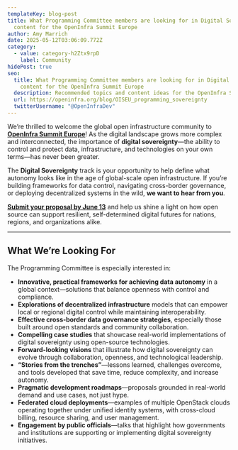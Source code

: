 ```yaml
---
templateKey: blog-post
title: What Programming Committee members are looking for in Digital Sovereignty
  content for the OpenInfra Summit Europe
author: Amy Marrich
date: 2025-05-12T03:06:09.772Z
category:
  - value: category-h2Ztx9rpD
    label: Community
hidePost: true
seo:
  title: What Programming Committee members are looking for in Digital Sovereignty
    content for the OpenInfra Summit Europe
  description: Recommended topics and content ideas for the OpenInfra Summit Europe
  url: https://openinfra.org/blog/OISEU_programming_sovereignty
  twitterUsername: "@OpenInfraDev"
---
```

We’re thrilled to welcome the global open infrastructure community to **[OpenInfra Summit Europe](https://summit2025.openinfra.org/)**! As the digital landscape grows more complex and interconnected, the importance of **digital sovereignty**—the ability to control and protect data, infrastructure, and technologies on your own terms—has never been greater.

The **Digital Sovereignty** track is your opportunity to help define what autonomy looks like in the age of global-scale open infrastructure. If you’re building frameworks for data control, navigating cross-border governance, or deploying decentralized systems in the wild, **we want to hear from you**.

**[Submit your proposal by June 13](https://summit2025.openinfra.org/cfp/)** and help us shine a light on how open source can support resilient, self-determined digital futures for nations, regions, and organizations alike.

- - -

## What We’re Looking For

The Programming Committee is especially interested in:

* **Innovative, practical frameworks for achieving data autonomy** in a global context—solutions that balance openness with control and compliance.  
* **Explorations of decentralized infrastructure** models that can empower local or regional digital control while maintaining interoperability.  
* **Effective cross-border data governance strategies**, especially those built around open standards and community collaboration.  
* **Compelling case studies** that showcase real-world implementations of digital sovereignty using open-source technologies.  
* **Forward-looking visions** that illustrate how digital sovereignty can evolve through collaboration, openness, and technological leadership.  
* **“Stories from the trenches”**—lessons learned, challenges overcome, and tools developed that save time, reduce complexity, and increase autonomy.  
* **Pragmatic development roadmaps**—proposals grounded in real-world demand and use cases, not just hype.  
* **Federated cloud deployments**—examples of multiple OpenStack clouds operating together under unified identity systems, with cross-cloud billing, resource sharing, and user management.  
* **Engagement by public officials**—talks that highlight how governments and institutions are supporting or implementing digital sovereignty initiatives.